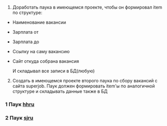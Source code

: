 1) Доработать паука в имеющемся проекте, чтобы он формировал item по структуре:
- Наименование вакансии
- Зарплата от
- Зарплата до
- Ссылку на саму вакансию
- Сайт откуда собрана вакансия

  И складывал все записи в БД(любую)

2) Создать в имеющемся проекте второго паука по сбору вакансий с сайта superjob. Паук должен формировать item'ы 
по аналогичной структуре и складывать данные также в БД

### 1 Паук [hhru](https://github.com/Rusta12/CrawlingParsingScraping-Python/blob/master/Lesson%206/jobparser/spiders/hhru.py)

### 2 Паук [sjru](https://github.com/Rusta12/CrawlingParsingScraping-Python/blob/master/Lesson%206/jobparser/spiders/sjru.py)
